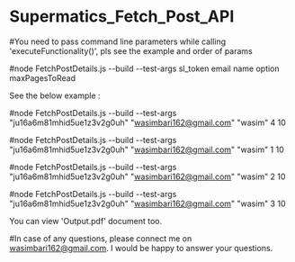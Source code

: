 # Supermatics_Fetch_Post_API



#You need to pass command line parameters while calling 'executeFunctionality()', pls see the example and order of params

#node FetchPostDetails.js --build --test-args sl_token email name option maxPagesToRead

See the below example :

#node FetchPostDetails.js --build --test-args "ju16a6m81mhid5ue1z3v2g0uh" "wasimbari162@gmail.com" "wasim" 4 10

#node FetchPostDetails.js --build --test-args "ju16a6m81mhid5ue1z3v2g0uh" "wasimbari162@gmail.com" "wasim" 1 10

#node FetchPostDetails.js --build --test-args "ju16a6m81mhid5ue1z3v2g0uh" "wasimbari162@gmail.com" "wasim" 2 10

#node FetchPostDetails.js --build --test-args "ju16a6m81mhid5ue1z3v2g0uh" "wasimbari162@gmail.com" "wasim" 3 10

You can view 'Output.pdf' document too.

#In case of any questions, please connect me on wasimbari162@gmail.com. I would be happy to answer your questions.
